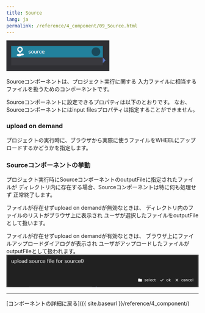 ```yaml
---
title: Source
lang: ja
permalink: /reference/4_component/09_Source.html
---
```


![img](./img/source.png "source")

Sourceコンポーネントは、プロジェクト実行に関する
入力ファイルに相当するファイルを扱うためのコンポーネントです。

Sourceコンポーネントに設定できるプロパティは以下のとおりです。
なお、Sourceコンポーネントにはinput filesプロパティは指定することができません。


### upload on demand
プロジェクトの実行時に、ブラウザから実際に使うファイルをWHEELにアップロードするかどうかを指定します。


### Sourceコンポーネントの挙動
プロジェクト実行時にSourceコンポーネントのoutputFileに指定されたファイルが
ディレクトリ内に存在する場合、Sourceコンポーネントは特に何も処理せず
正常終了します。

ファイルが存在せずupload on demandが無効なときは、
ディレクトリ内のファイルのリストがブラウザ上に表示され
ユーザが選択したファイルをoutputFileとして扱います。

ファイルが存在せずupload on demandが有効なときは、
ブラウザ上にファイルアップロードダイアログが表示され
ユーザがアップロードしたファイルがoutputFileとして扱われます。
![img](./img/upload_source_file_dialog.png "upload source file dialog")


--------
[コンポーネントの詳細に戻る]({{ site.baseurl }}/reference/4_component/)
